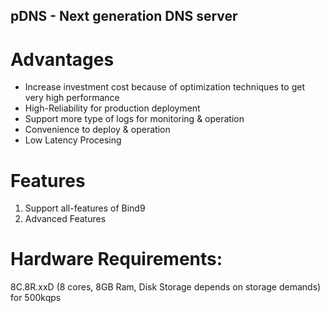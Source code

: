 pDNS - Next generation DNS server
---

# Advantages
- Increase investment cost because of optimization techniques to get very high performance
- High-Reliability for production deployment
- Support more type of logs for monitoring & operation
- Convenience to deploy & operation
- Low Latency Procesing

# Features
1. Support all-features of Bind9
2. Advanced Features

# Hardware Requirements: 
8C.8R.xxD (8 cores, 8GB Ram, Disk Storage depends on storage demands) for 500kqps
